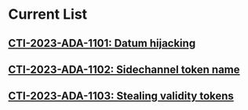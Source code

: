 # Current List 

## [CTI-2023-ADA-1101: Datum hijacking](./Vulnerabilities/CTI-2023-ADA-11-01.md)

## [CTI-2023-ADA-1102: Sidechannel token name](./Vulnerabilities/CTI-2023-ADA-11-02.md)

## [CTI-2023-ADA-1103: Stealing validity tokens](./Vulnerabilities/CTI-2023-ADA-11-03.md)
